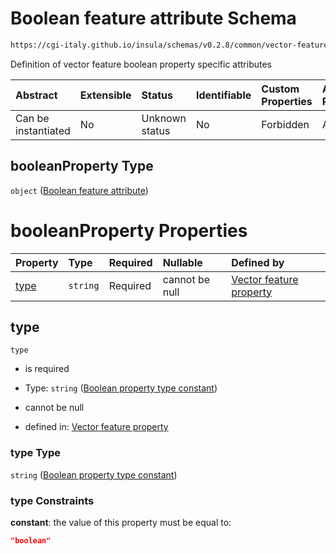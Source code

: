 # Boolean feature attribute Schema

```txt
https://cgi-italy.github.io/insula/schemas/v0.2.8/common/vector-feature-property.schema.json#/$defs/booleanProperty
```

Definition of vector feature boolean property specific attributes

| Abstract            | Extensible | Status         | Identifiable | Custom Properties | Additional Properties | Access Restrictions | Defined In                                                                                                         |
| :------------------ | :--------- | :------------- | :----------- | :---------------- | :-------------------- | :------------------ | :----------------------------------------------------------------------------------------------------------------- |
| Can be instantiated | No         | Unknown status | No           | Forbidden         | Allowed               | none                | [vector-feature-property.schema.json\*](schemas/common/vector-feature-property.schema.json) |

## booleanProperty Type

`object` ([Boolean feature attribute](vector-feature-property-defs-boolean-feature-attribute.md))

# booleanProperty Properties

| Property      | Type     | Required | Nullable       | Defined by                                                                                                                                                                                                                                                           |
| :------------ | :------- | :------- | :------------- | :------------------------------------------------------------------------------------------------------------------------------------------------------------------------------------------------------------------------------------------------------------------- |
| [type](#type) | `string` | Required | cannot be null | [Vector feature property](vector-feature-property-defs-boolean-feature-attribute-properties-boolean-property-type-constant.md) |

## type



`type`

* is required

* Type: `string` ([Boolean property type constant](vector-feature-property-defs-boolean-feature-attribute-properties-boolean-property-type-constant.md))

* cannot be null

* defined in: [Vector feature property](vector-feature-property-defs-boolean-feature-attribute-properties-boolean-property-type-constant.md)

### type Type

`string` ([Boolean property type constant](vector-feature-property-defs-boolean-feature-attribute-properties-boolean-property-type-constant.md))

### type Constraints

**constant**: the value of this property must be equal to:

```json
"boolean"
```
